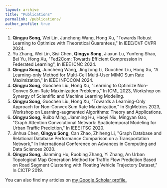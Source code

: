 ```yaml
---
layout: archive
title: "Publications"
permalink: /publications/
author_profile: true
---
```


  1. **Qingyu Song**, Wei Lin, Juncheng Wang, Hong Xu, "Towards Robust Learning to Optimize with Theoretical Guarantees," In IEEE/CVF CVPR 2024.
  2. Yu Zhang, Wei Lin, Sisi Chen, **Qingyu Song**, Jiaxun Lu, Yunfeng Shao, Bei Yu, Hong Xu, "Fed2Com: Towards Efficient Compression in Federated Learning", In IEEE ICNC 2024.
  3. **Qingyu Song**, Juncheng Wang, Jingzong Li, Guochen Liu, Hong Xu, "A Learning-only Method for Multi-Cell Multi-User MIMO Sum Rate Maximization," In IEEE INFOCOM 2024.
  4. **Qingyu Song**, Guochen Liu, Hong Xu, "Learning to Optimize Non-Convex Sum-Rate Maximization Problems," In ICML 2023, Workshop on Synergy of Scientific and Machine Learning Modeling.
  5. **Qingyu Song**, Guochen Liu, Hong Xu, "Towards a Learning-Only Approach for Non-Convex Sum Rate Maximization," In SigMetrics 2023, Workshop on Learning-augmented Algorithms: Theory and Applications.
  6. **Qingyu Song**, Ruibo Ming, Jianming Hu, Haoyi Niu, Mingyan Gao, "Graph Attention Convolutional Network: Spatiotemporal Modeling for Urban Traffic Prediction," In IEEE ITSC 2020.
  7. Jinhua Chen, **Qingyu Song**, Can Zhao, Zhiheng Li, "Graph Database and Relational Database Performance Comparison on a Transportation Network," In International Conference on Advances in Computing and Data Sciences 2020.
  8. **Qingyu Song**, Jianming Hu, Ruobing Zhang, Yi Zhang, An Urban Topological Map Generation Method for Traffic Flow Prediction Based on Road Segment Clustering with Floating Vehicle Trajectory Dataset," In CICTP 2019.

You can also find my articles on <u><a href="https://scholar.google.com/citations?hl=en&user=C33tGsQAAAAJ&view_op=list_works&sortby=pubdate"></i> my Google Scholar profile</a>.</u>

<!-- {% include base_path %}

{% for post in site.publications reversed %}
  {% include archive-single.html %}
{% endfor %} -->
